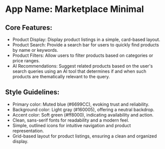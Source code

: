 # **App Name**: Marketplace Minimal

## Core Features:

- Product Display: Display product listings in a simple, card-based layout.
- Product Search: Provide a search bar for users to quickly find products by name or keywords.
- Product Filters: Allow users to filter products based on categories or price ranges.
- AI Recommendations: Suggest related products based on the user's search queries using an AI tool that determines if and when such products are thematically relevant to the query.

## Style Guidelines:

- Primary color: Muted blue (#6699CC), evoking trust and reliability.
- Background color: Light gray (#160005), offering a neutral backdrop.
- Accent color: Soft green (#ff8000), indicating availability and action.
- Clean, sans-serif fonts for readability and a modern feel.
- Simple, outlined icons for intuitive navigation and product representation.
- Grid-based layout for product listings, ensuring a clean and organized display.